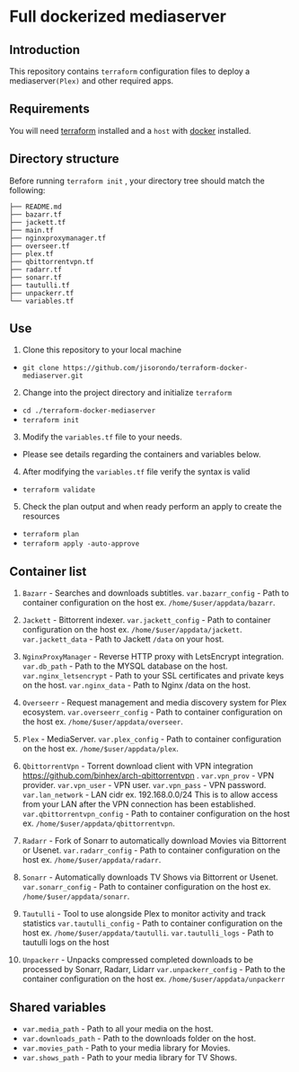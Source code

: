 # Full dockerized mediaserver

## Introduction

This repository contains `terraform` configuration files to deploy a mediaserver`(Plex)` and other required apps. 

## Requirements

You will need [terraform](https://www.terraform.io/downloads.html) installed and a `host` with [docker](https://docs.docker.com/engine/install/) installed.

## Directory structure

Before running `terraform init` , your directory tree should match the following:

```
├── README.md
├── bazarr.tf
├── jackett.tf
├── main.tf
├── nginxproxymanager.tf
├── overseer.tf
├── plex.tf
├── qbittorrentvpn.tf
├── radarr.tf
├── sonarr.tf
├── tautulli.tf
├── unpackerr.tf
└── variables.tf
```

## Use

1) Clone this repository to your local machine
  - `git clone https://github.com/jisorondo/terraform-docker-mediaserver.git`

2) Change into the project directory and initialize `terraform`
  - `cd ./terraform-docker-mediaserver`
  - `terraform init`

3) Modify the `variables.tf` file to your needs. 
  - Please see details regarding the containers and variables below.

4) After modifying the `variables.tf` file verify the syntax is valid
  - `terraform validate`

5) Check the plan output and when ready perform an apply to create the resources
  - `terraform plan`
  - `terraform apply -auto-approve`

## Container list

1. `Bazarr` - Searches and downloads subtitles.
   `var.bazarr_config` - Path to container configuration on the host ex. `/home/$user/appdata/bazarr`.

2. `Jackett` - Bittorrent indexer.
   `var.jackett_config` - Path to container configuration on the host ex. `/home/$user/appdata/jackett`.
   `var.jackett_data` - Path to Jackett `/data` on your host.

3. `NginxProxyManager` - Reverse HTTP proxy with LetsEncrypt integration.
   `var.db_path` - Path to the MYSQL database on the host.
   `var.nginx_letsencrypt` - Path to your SSL certificates and private keys on the host.
   `var.nginx_data` - Path to Nginx /data on the host.

4. `Overseerr` - Request management and media discovery system for Plex ecosystem.
   `var.overseerr_config` - Path to container configuration on the host ex. `/home/$user/appdata/overseer`.

5. `Plex` - MediaServer.
   `var.plex_config` - Path to container configuration on the host ex. `/home/$user/appdata/plex`.

6. `QbittorrentVpn` - Torrent download client with VPN integration https://github.com/binhex/arch-qbittorrentvpn .
   `var.vpn_prov` - VPN provider.
   `var.vpn_user` - VPN user.
   `var.vpn_pass` - VPN password.
   `var.lan_network` - LAN cidr ex. 192.168.0.0/24 This is to allow access from your LAN after the VPN connection has been established.
   `var.qbittorrentvpn_config` - Path to container configuration on the host ex. `/home/$user/appdata/qbittorrentvpn`.

7. `Radarr` - Fork of Sonarr to automatically download Movies via Bittorrent or Usenet.
   `var.radarr_config` - Path to container configuration on the host ex. `/home/$user/appdata/radarr`.

8. `Sonarr` - Automatically downloads TV Shows via Bittorrent or Usenet.
   `var.sonarr_config` - Path to container configuration on the host ex. `/home/$user/appdata/sonarr`.

9. `Tautulli` - Tool to use alongside Plex to monitor activity and track statistics
   `var.tautulli_config` - Path to container configuration on the host ex. `/home/$user/appdata/tautulli`.
   `var.tautulli_logs` - Path to tautulli logs on the host

10. `Unpackerr` - Unpacks compressed completed downloads to be processed by Sonarr, Radarr, Lidarr
    `var.unpackerr_config` - Path to the container configuration on the host ex. `/home/$user/appdata/unpackerr`

## Shared variables

* `var.media_path` - Path to all your media on the host.
* `var.downloads_path` - Path to the downloads folder on the host.
* `var.movies_path` - Path to your media library for Movies.
* `var.shows_path` - Path to your media library for TV Shows.
